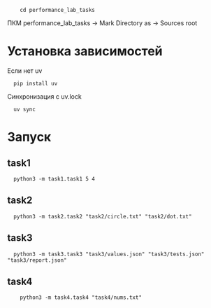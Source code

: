 ```shell
    cd performance_lab_tasks
```
ПКМ performance_lab_tasks -> Mark Directory as -> Sources root

# Установка зависимостей

Если нет uv
```shell
  pip install uv
```

Синхронизация с uv.lock
```shell
  uv sync
```

# Запуск
## task1
```shell
  python3 -m task1.task1 5 4
```

## task2
```shell
  python3 -m task2.task2 "task2/circle.txt" "task2/dot.txt"
```

## task3
```shell
  python3 -m task3.task3 "task3/values.json" "task3/tests.json" "task3/report.json"
```

## task4 
```shell
    python3 -m task4.task4 "task4/nums.txt"
```